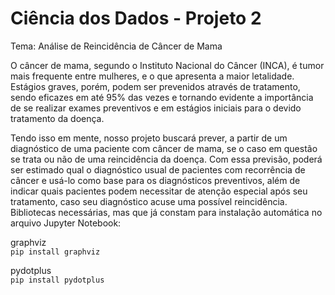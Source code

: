 # Ciência dos Dados - Projeto 2 

Tema: Análise de Reincidência de Câncer de Mama

O câncer de mama, segundo o Instituto Nacional do Câncer (INCA), é tumor mais frequente entre mulheres, e o que apresenta a maior letalidade. Estágios graves, porém, podem ser prevenidos através de tratamento, sendo eficazes em até 95% das vezes e tornando evidente a importância de se realizar exames preventivos e em estágios iniciais para o devido tratamento da doença.

Tendo isso em mente, nosso projeto buscará prever, a partir de um diagnóstico de uma paciente com câncer de mama, se o caso em questão se trata ou não de uma reincidência da doença. Com essa previsão, poderá ser estimado qual o diagnóstico usual de pacientes com recorrência de câncer e usá-lo como base para os diagnósticos preventivos, além de indicar quais pacientes podem necessitar de atenção especial após seu tratamento, caso seu diagnóstico acuse uma possível reincidência.
Bibliotecas necessárias, mas que já constam para instalação automática no arquivo Jupyter Notebook:

graphviz  
```pip install graphviz```  

pydotplus  
```pip install pydotplus```  
